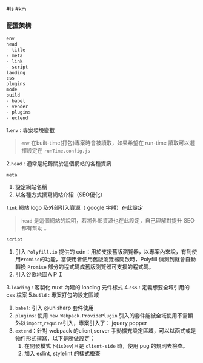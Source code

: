 #ls #km





### 配置架構

```js
env
head
- title
- meta
- link
- script
laoding
css
plugins
mode
build
- babel
- vender
- plugins
- extend


```


1.`env` : 專案環境變數

> `env` 在built-time(打包)專案時會被讀取，如果希望在 run-time 讀取可以選擇設定在 `runTime.config.js`



2.`head` : 通常是紀錄關於這個網站的各種資訊

`meta`
1. 設定網站名稱
2. 以各種方式撰寫網站介紹（SEO優化）

`link`
網站 logo 及外部引入資源（ google 字體）在此設定

> `head` 是這個網站的說明，若將外部資源也在此設定，自己理解對提升 SEO 都有幫助 。


`script`
1. 引入 `Polyfill.io` 提供的 cdn：用於支援舊版瀏覽器，以專案內來說，有到使用`Promise`的功能，當使用者使用舊版瀏覽器開啟時，Polyfill 偵測到就會自動轉換 `Promise` 部分的程式碼成舊版瀏覽器可支援的程式碼。
2. 引入谷歌地圖ＡＰＩ

3.`loading` : 客製化 nuxt 內建的 loading 元件樣式
4.`css` : 定義想要全域引用的 css 檔案
5.`build` : 專案打包的設定區域
1. `babel`: 引入 @unisharp 套件使用
2. `plugins`: 使用 `new Webpack.ProvidePlugin` 引入的套件能被全域使用不需額外以`import`,`require`引入，專案引入了： jquery,popper
3. `extend`：針對 webpack 的client,server 手動擴充設定區域，可以以函式或是物件形式撰寫，以下是所做設定：
	1. 在開發模式下(`isDev`)且是 `client-side` 時，使用 pug 的規則去檢查。
	2. 加入 eslint, stylelint 的樣式檢查
